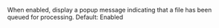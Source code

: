 When enabled, display a popup message indicating that a file has been queued for processing. Default: Enabled